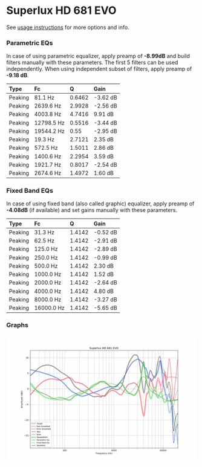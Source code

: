 # Superlux HD 681 EVO
See [usage instructions](https://github.com/jaakkopasanen/AutoEq#usage) for more options and info.

### Parametric EQs
In case of using parametric equalizer, apply preamp of **-8.99dB** and build filters manually
with these parameters. The first 5 filters can be used independently.
When using independent subset of filters, apply preamp of **-9.18 dB**.

| Type    | Fc         |      Q | Gain     |
|:--------|:-----------|:-------|:---------|
| Peaking | 81.1 Hz    | 0.6462 | -3.62 dB |
| Peaking | 2639.6 Hz  | 2.9928 | -2.56 dB |
| Peaking | 4003.8 Hz  | 4.7416 | 9.91 dB  |
| Peaking | 12798.5 Hz | 0.5516 | -3.44 dB |
| Peaking | 19544.2 Hz | 0.55   | -2.95 dB |
| Peaking | 19.3 Hz    | 2.7121 | 2.35 dB  |
| Peaking | 572.5 Hz   | 1.5011 | 2.86 dB  |
| Peaking | 1400.6 Hz  | 2.2954 | 3.59 dB  |
| Peaking | 1921.7 Hz  | 0.8017 | -2.54 dB |
| Peaking | 2674.6 Hz  | 1.4972 | 1.60 dB  |

### Fixed Band EQs
In case of using fixed band (also called graphic) equalizer, apply preamp of **-4.08dB**
(if available) and set gains manually with these parameters.

| Type    | Fc         |      Q | Gain     |
|:--------|:-----------|:-------|:---------|
| Peaking | 31.3 Hz    | 1.4142 | -0.52 dB |
| Peaking | 62.5 Hz    | 1.4142 | -2.91 dB |
| Peaking | 125.0 Hz   | 1.4142 | -2.89 dB |
| Peaking | 250.0 Hz   | 1.4142 | -0.99 dB |
| Peaking | 500.0 Hz   | 1.4142 | 2.30 dB  |
| Peaking | 1000.0 Hz  | 1.4142 | 1.52 dB  |
| Peaking | 2000.0 Hz  | 1.4142 | -2.64 dB |
| Peaking | 4000.0 Hz  | 1.4142 | 4.80 dB  |
| Peaking | 8000.0 Hz  | 1.4142 | -3.27 dB |
| Peaking | 16000.0 Hz | 1.4142 | -5.65 dB |

### Graphs
![](./Superlux%20HD%20681%20EVO.png)